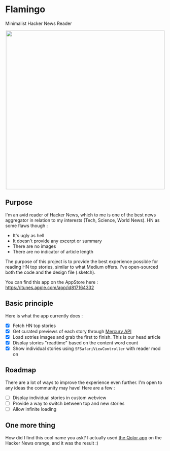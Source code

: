 # Flamingo
Minimalist Hacker News Reader

<p align="center">
  <img src="https://i.imgur.com/rYp9ajL.png" height="500">
</p>

## Purpose
I'm an avid reader of Hacker News, which to me is one of the best news aggregator in relation to my interests (Tech, Science, World News). HN as some flaws though :
- It's ugly as hell
- It doesn't provide any excerpt or summary
- There are no images
- There are no indicator of article length

The purpose of this project is to provide the best experience possible for reading HN top stories, similar to what Medium offers. I've open-sourced both the code and the design file (.sketch).

You can find this app on the AppStore here : https://itunes.apple.com/app/id817164332

## Basic principle
Here is what the app currently does :
- [x] Fetch HN top stories
- [x] Get curated previews of each story through [Mercury API](https://mercury.postlight.com/)
- [x] Load sotries images and grab the first to finish. This is our head article
- [x] Display stories "readtime" based on the content word count
- [x] Show individual stories using `SFSafariViewController` with reader mod on

## Roadmap
There are a lot of ways to improve the experience even further. I'm open to any ideas the community may have!
Here are a few :
- [ ] Display individual stories in custom webview
- [ ] Provide a way to switch between top and new stories
- [ ] Allow infinite loading

## One more thing
How did I find this cool name you ask? I actually used [the Qolor app](https://itunes.apple.com/app/id973492333) on the Hacker News orange, and it was the result :)
